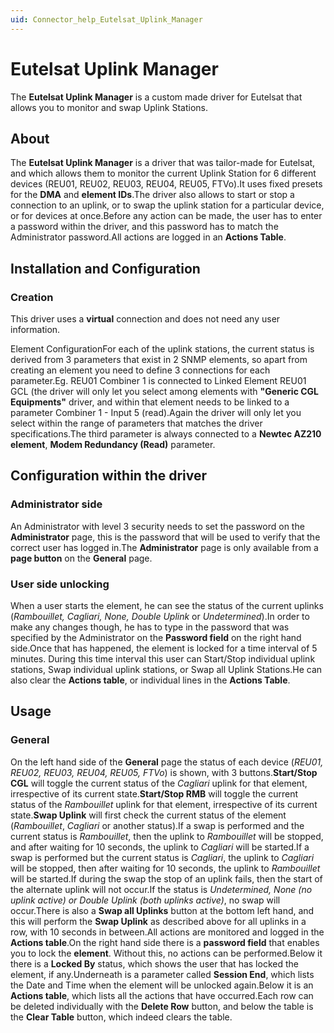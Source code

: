 ```yaml
---
uid: Connector_help_Eutelsat_Uplink_Manager
---
```


# Eutelsat Uplink Manager

The **Eutelsat Uplink Manager** is a custom made driver for Eutelsat that allows you to monitor and swap Uplink Stations.

## About

The **Eutelsat Uplink Manager** is a driver that was tailor-made for Eutelsat, and which allows them to monitor the current Uplink Station for 6 different devices (REU01, REU02, REU03, REU04, REU05, FTVo).It uses fixed presets for the **DMA** and **element IDs**.The driver also allows to start or stop a connection to an uplink, or to swap the uplink station for a particular device, or for devices at once.Before any action can be made, the user has to enter a password within the driver, and this password has to match the Administrator password.All actions are logged in an **Actions Table**.

## Installation and Configuration

### Creation

This driver uses a **virtual** connection and does not need any user information.

Element ConfigurationFor each of the uplink stations, the current status is derived from 3 parameters that exist in 2 SNMP elements, so apart from creating an element you need to define 3 connections for each parameter.Eg. REU01 Combiner 1 is connected to Linked Element REU01 GCL (the driver will only let you select among elements with **"Generic CGL Equipments"** driver, and within that element needs to be linked to a parameter Combiner 1 - Input 5 (read).Again the driver will only let you select within the range of parameters that matches the driver specifications.The third parameter is always connected to a **Newtec AZ210 element**, **Modem Redundancy (Read)** parameter.

## Configuration within the driver

### Administrator side

An Administrator with level 3 security needs to set the password on the **Administrator** page, this is the password that will be used to verify that the correct user has logged in.The **Administrator** page is only available from a **page button** on the **General** page.

### User side unlocking

When a user starts the element, he can see the status of the current uplinks (*Rambouillet, Cagliari, None, Double Uplink* or *Undetermined*).In order to make any changes though, he has to type in the password that was specified by the Administrator on the **Password field** on the right hand side.Once that has happened, the element is locked for a time interval of 5 minutes. During this time interval this user can Start/Stop individual uplink stations, Swap individual uplink stations, or Swap all Uplink Stations.He can also clear the **Actions table**, or individual lines in the **Actions Table**.

## Usage

### General

On the left hand side of the **General** page the status of each device (*REU01, REU02, REU03, REU04, REU05, FTVo*) is shown, with 3 buttons.**Start/Stop CGL** will toggle the current status of the *Cagliari* uplink for that element, irrespective of its current state.**Start/Stop RMB** will toggle the current status of the *Rambouillet* uplink for that element, irrespective of its current state.**Swap Uplink** will first check the current status of the element (*Rambouillet*, *Cagliari* or another status).If a swap is performed and the current status is *Rambouillet*, then the uplink to *Rambouillet* will be stopped, and after waiting for 10 seconds, the uplink to *Cagliari* will be started.If a swap is performed but the current status is *Cagliari*, the uplink to *Cagliari* will be stopped, then after waiting for 10 seconds, the uplink to *Rambouillet* will be started.If during the swap the stop of an uplink fails, then the start of the alternate uplink will not occur.If the status is *Undetermined, None (no uplink active) or Double Uplink (both uplinks active)*, no swap will occur.There is also a **Swap all Uplinks** button at the bottom left hand, and this will perform the **Swap Uplink** as described above for all uplinks in a row, with 10 seconds in between.All actions are monitored and logged in the **Actions table**.On the right hand side there is a **password field** that enables you to lock the **element**. Without this, no actions can be performed.Below it there is a **Locked By** status, which shows the user that has locked the element, if any.Underneath is a parameter called **Session End**, which lists the Date and Time when the element will be unlocked again.Below it is an **Actions table**, which lists all the actions that have occurred.Each row can be deleted individually with the **Delete Row** button, and below the table is the **Clear Table** button, which indeed clears the table.
